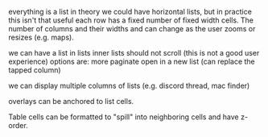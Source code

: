 everything is a list
in theory we could have horizontal lists, but in practice this isn't that useful
each row has a fixed number of fixed width cells. The number of columns and their widths and  can change as the user zooms or resizes (e.g. maps).


we can have a list in lists
inner lists should not scroll (this is not a good user experience)
options are:
 more 
 paginate
 open in a new list (can replace the tapped column)


we can display multiple columns of lists (e.g. discord thread, mac finder)

overlays can be anchored to list cells.



Table cells can be formatted to "spill" into neighboring cells and have z-order.

